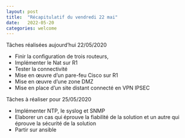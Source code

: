 ```yaml
---
layout: post
title:  "Récapitulatif du vendredi 22 mai"
date:   2022-05-20
categories: welcome
---
```


Tâches réalisées aujourd’hui 22/05/2020

-	Finir la configuration de trois routeurs,
-	Implémenter le Nat sur R1
-	Tester la connectivité
-	Mise en œuvre d’un pare-feu Cisco sur R1
-	Mise en œuvre d’une zone DMZ 
-	Mise en place d’un site distant connecté en VPN IPSEC

Tâches à réaliser pour 25/05/2020

-	Implémenter NTP, le syslog et SNMP
-	Elaborer un cas qui éprouve la fiabilité de la solution et un autre qui éprouve la sécurité de la solution
-	Partir sur ansible
